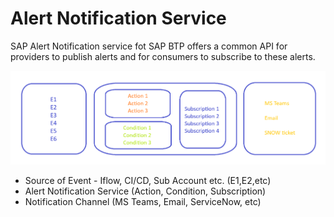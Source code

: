 # Alert Notification Service

SAP Alert Notification service fot SAP BTP offers a common API for providers to publish alerts and for consumers to subscribe to these alerts.

![](../img/AlertNotificationService.png)

- Source of Event - Iflow, CI/CD, Sub Account etc. (E1,E2,etc)
- Alert Notification Service (Action, Condition, Subscription)
- Notification Channel (MS Teams, Email, ServiceNow, etc)

